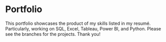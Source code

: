 # Portfolio
This portfolio showcases the product of my skills listed in my resumé. Particularly, working on SQL, Excel, Tableau, Power BI, and Python. Please see the branches for the projects. Thank you!
